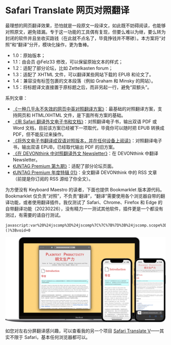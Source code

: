 # Safari Translate 网页对照翻译

最理想的网页翻译效果，恐怕就是一段原文一段译文，如此既不妨碍阅读，也能够对照原文，避免错漏。专于这一功能的工具偶有复现，但要么难以为继，要么转为封闭的软件并且坐收买路钱（在此就不点名了，毕竟挣钱并不寒碜）。本方案将“对照”和“翻译”分开，模块化操作，更为鲁棒。

- 1.0：原始版本；
- 1.1：由会员 @Felz33 修改，可以保留原始文本的样式；
- 1.2：适配了部分论坛，比如 Zettelkasten forum；
- 1.3：适配了 XHTML 文件，可以翻译某些网站下载的 EPUB 和论文了。
- 1.4：兼容没有标签包裹的文本段落（例如 Graham 和 Minsky 的网站）。
- 1.5：将标题译文直接置于原标题之后，而非另起一行，避免“双额头”。

系列文章：

- [《一种几乎永不失效的网页中英对照翻译方案》](https://utgd.net/article/4991)：最基础的对照翻译方案，支持网页和 HTML/XHTML 文件，是下面所有方案的基础。
- [《用 Safari 翻译外文电子书和文档》](https://utgd.net/article/6901)：对照翻译电子书，输出双语 PDF 或 Word 文档，目前该方案已经被下一项取代，毕竟你可以随时把 EPUB 转换成 PDF，但不能反过来操作。
- [《将外文电子书翻译成双语对照版本，并在任何设备上阅读》](https://utgd.net/article/10001)：对照翻译电子书，输出双语 EPUB，已经取代输出 PDF 的旧方案。
- [《在 DEVONthink 中对照翻译外文 Newsletter》](https://utgd.net/article/10005)：在 DEVONthink 中翻译 Newsletter。
- [《UNTAG Premium 第九期》](https://utgd.net/article/9628)：适配了部分论坛页面。
- [《UNTAG Premium 年度特辑 01》](https://utgd.net/article/9760)：全文翻译 DEVONthink 中的 RSS 文章（前提是你订阅的 RSS 源给了你全文）。

为方便没有 Keyboard Maestro 的读者，下面也提供 Bookmarklet 版本源代码。Bookmarklet 仅负责“对照”，不负责“翻译”，“翻译”需要使用各个浏览器自带的翻译功能，或者使用翻译插件。我仅测试了 Safari、Chrome、Firefox 和 Edge 的自带翻译功能（20230226），没有精力一一测试其他软件，插件更是一个都没有测过，有需要的请自行测试。

```
javascript:var%20%24jscomp%3D%24jscomp%7C%7C%7B%7D%3B%24jscomp.scope%3D%7B%7D%3B%24jscomp.arrayIteratorImpl%3Dfunction(a)%7Bvar%20d%3D0%3Breturn%20function()%7Breturn%20d%3Ca.length%3F%7Bdone%3A!1%2Cvalue%3Aa%5Bd%2B%2B%5D%7D%3A%7Bdone%3A!0%7D%7D%7D%3B%24jscomp.arrayIterator%3Dfunction(a)%7Breturn%7Bnext%3A%24jscomp.arrayIteratorImpl(a)%7D%7D%3B%24jscomp.makeIterator%3Dfunction(a)%7Bvar%20d%3D%22undefined%22!%3Dtypeof%20Symbol%26%26Symbol.iterator%26%26a%5BSymbol.iterator%5D%3Breturn%20d%3Fd.call(a)%3A%24jscomp.arrayIterator(a)%7D%3B(function()%7Bfunction%20a(b)%7B%22img%22%3D%3D%3Db.nodeName.toLowerCase()%26%26b.parentElement.removeChild(b)%3Bb.setAttribute(%22translate%22%2C%22no%22)%3Bb.setAttribute(%22class%22%2Cb.getAttribute(%22class%22)%2B%22%20notranslate%22)%3Bb%3D%24jscomp.makeIterator(b.children)%3Bfor(var%20e%3Db.next()%3B!e.done%3Be%3Db.next())a(e.value)%7Dfor(var%20d%3D%24jscomp.makeIterator(document.querySelectorAll(%22li%3Anot(%3Ahas(p))%2C%20div%3Anot(%3Ahas(div%2C%20p))%2C%20p%2C%20h1%2C%20h2%2C%20h3%2C%20h4%22))%2Cc%3Dd.next()%3B!c.done%3Bc%3Dd.next())if(c%3Dc.value%2C%22no%22!%3D%3Dc.getAttribute(%22translate%22))%7Bvar%20f%3Dc.cloneNode(!0)%3Bc.parentElement.insertBefore(f%2Cc.nextElementSibling)%3Ba(c)%7D%7D)()%3Bvoid+0
```

![title](img.png)

如您对左右分屏翻译感兴趣，可以查看我的另一个项目 [Safari Translate V](https://github.com/BlackwinMin/Keyboard-Maestro-gallery/tree/master/Safari%20Translate%20V)——其实不限于 Safari，基本任何浏览器都可以。